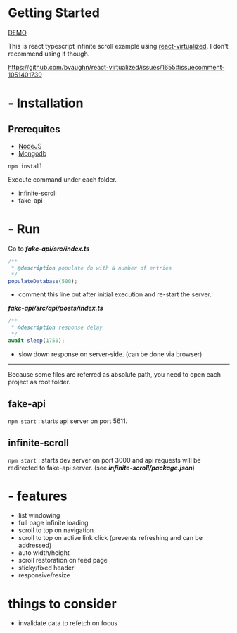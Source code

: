 # Getting Started

[DEMO](https://sp-infinite-scroll-frontend.herokuapp.com/)

This is react typescript infinite scroll example using [react-virtualized](https://github.com/bvaughn/react-virtualized).
I don't recommend using it though.

https://github.com/bvaughn/react-virtualized/issues/1655#issuecomment-1051401739

# - Installation

## Prerequites

- [NodeJS](https://nodejs.org/en/download/)
- [Mongodb](https://www.mongodb.com/try/download/community)

```
npm install
```

Execute command under each folder.

- infinite-scroll
- fake-api

# - Run

Go to **_fake-api/src/index.ts_**

```typescript
/**
 * @description populate db with N number of entries
 */
populateDatabase(500);
```

- comment this line out after initial execution and re-start the server.

**_fake-api/src/api/posts/index.ts_**

```typescript
/**
 * @description response delay
 */
await sleep(1750);
```

- slow down response on server-side. (can be done via browser)

---

Because some files are referred as absolute path, you need to open each project as root folder.

## fake-api

`npm start` : starts api server on port 5611.

## infinite-scroll

`npm start` : starts dev server on port 3000 and api requests will be redirected to fake-api server. (see **_infinite-scroll/package.json_**)

# - features

- list windowing
- full page infinite loading
- scroll to top on navigation
- scroll to top on active link click (prevents refreshing and can be addressed)
- auto width/height
- scroll restoration on feed page
- sticky/fixed header
- responsive/resize

# things to consider

- invalidate data to refetch on focus

